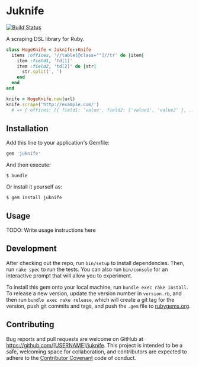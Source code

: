 # Juknife

[![Build Status](https://travis-ci.org/nyamadori/juknife.svg?branch=master)](https://travis-ci.org/nyamadori/juknife)

A scraping DSL library for Ruby.

```ruby
class HogeKnife < Juknife::Knife
  items :offices, '//table[@class=""]//tr' do |item|
    item :field1, 'td[1]'
    item :field2, 'td[2]' do |str|
      str.split(', ')
    end
  end
end

knife = HogeKnife.new(url)
knife.scrape('http://example.com/')
  # => { offices: [{ field1: 'value', field2: ['value1', 'value2' }, ...] }
```

## Installation

Add this line to your application's Gemfile:

```ruby
gem 'juknife'
```

And then execute:

    $ bundle

Or install it yourself as:

    $ gem install juknife

## Usage

TODO: Write usage instructions here

## Development

After checking out the repo, run `bin/setup` to install dependencies. Then, run `rake spec` to run the tests. You can also run `bin/console` for an interactive prompt that will allow you to experiment.

To install this gem onto your local machine, run `bundle exec rake install`. To release a new version, update the version number in `version.rb`, and then run `bundle exec rake release`, which will create a git tag for the version, push git commits and tags, and push the `.gem` file to [rubygems.org](https://rubygems.org).

## Contributing

Bug reports and pull requests are welcome on GitHub at https://github.com/[USERNAME]/juknife. This project is intended to be a safe, welcoming space for collaboration, and contributors are expected to adhere to the [Contributor Covenant](http://contributor-covenant.org) code of conduct.
